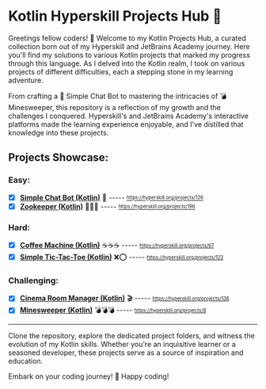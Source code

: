 # Kotlin Hyperskill Projects Hub 🚀

Greetings fellow coders! 👋 Welcome to my Kotlin Projects Hub, a curated collection born out of my Hyperskill and JetBrains Academy journey. Here you'll find my solutions to various Kotlin projects that marked my progress through this language. As I delved into the Kotlin realm, I took on various projects of different difficulties, each a stepping stone in my learning adventure.

From crafting a 🤖 Simple Chat Bot to mastering the intricacies of 💣 Minesweeper, this repository is a reflection of my growth and the challenges I conquered. Hyperskill's and JetBrains Academy's interactive platforms made the learning experience enjoyable, and I've distilled that knowledge into these projects.

## Projects Showcase:

 ### Easy: 

 - [x]  **[Simple Chat Bot (Kotlin)](kotlin/Simple%20Chat%20Bot%20(Kotlin))** 🤖 ----- <sub><sup>https://hyperskill.org/projects/126</sub></sup>
 - [x] **[Zookeeper (Kotlin)](kotlin/Zookeper%20(Kotlin))** 🦁🦓🦒 ----- <sub><sup>https://hyperskill.org/projects/196</sub></sup>

### Hard:

- [x] **[Coffee Machine (Kotlin)](kotlin/Coffee%20Machine%20(Kotlin))** ☕☕☕ ----- <sub><sup>https://hyperskill.org/projects/67</sub></sup>
- [x] **[Simple Tic-Tac-Toe (Kotlin)](kotlin/Simple%20Tic-Tac-Toe%20(Kotlin))** ❌⭕ ----- <sub><sup>https://hyperskill.org/projects/123</sub></sup>

### Challenging:

- [x] **[Cinema Room Manager (Kotlin)](kotlin/Cinema%20Room%20Manager%20(Kotlin))** 🎬 ----- <sub><sup>https://hyperskill.org/projects/138</sub></sup>
- [x] **[Minesweeper (Kotlin)](kotlin/Minesweeper%20(Kotlin))** 💣💣💣 ----- <sub><sup>https://hyperskill.org/projects/8</sub></sup>

---

Clone the repository, explore the dedicated project folders, and witness the evolution of my Kotlin skills. Whether you're an inquisitive learner or a seasoned developer, these projects serve as a source of inspiration and education.

Embark on your coding journey! 🚀 Happy coding!
